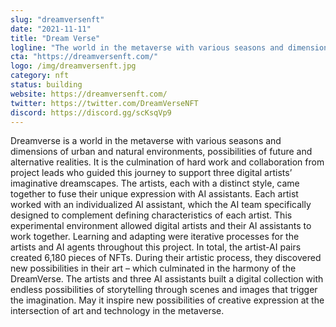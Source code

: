 ```yaml
---
slug: "dreamversenft"
date: "2021-11-11"
title: "Dream Verse"
logline: "The world in the metaverse with various seasons and dimensions of urban and natural environments powered by Solana"
cta: "https://dreamversenft.com/"
logo: /img/dreamversenft.jpg
category: nft
status: building
website: https://dreamversenft.com/
twitter: https://twitter.com/DreamVerseNFT
discord: https://discord.gg/scKsqVp9
---
```


Dreamverse is a world in the metaverse with various seasons and dimensions of urban and natural environments, possibilities of future and alternative realities. 
It is the culmination of hard work and collaboration from project leads who guided this journey to support three digital artists’ imaginative dreamscapes. 
The artists, each with a distinct style, came together to fuse their unique expression with AI assistants. Each artist worked with an individualized AI assistant, 
which the AI team specifically designed to complement defining characteristics of each artist. This experimental environment allowed digital artists and their AI assistants to work together. 
Learning and adapting were iterative processes for the artists and AI agents throughout this project. In total, the artist-AI pairs created 6,180 pieces of NFTs. 
During their artistic process, they discovered new possibilities in their art – which culminated in the harmony of the DreamVerse. 
The artists and three AI assistants built a digital collection with endless possibilities of storytelling through scenes and images that trigger the imagination. 
May it inspire new possibilities of creative expression at the intersection of art and technology in the metaverse.
